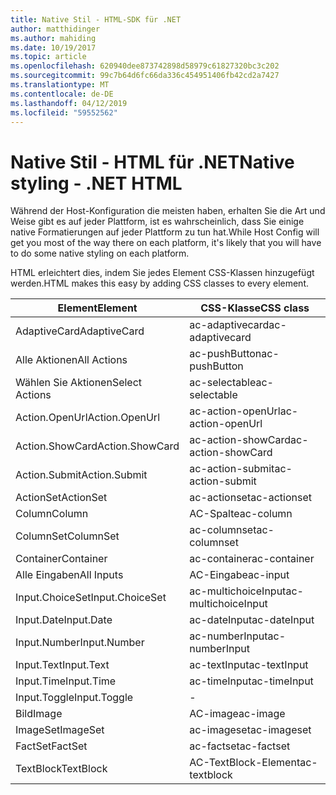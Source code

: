 ```yaml
---
title: Native Stil - HTML-SDK für .NET
author: matthidinger
ms.author: mahiding
ms.date: 10/19/2017
ms.topic: article
ms.openlocfilehash: 620940dee873742898d58979c61827320bc3c202
ms.sourcegitcommit: 99c7b64d6fc66da336c454951406fb42cd2a7427
ms.translationtype: MT
ms.contentlocale: de-DE
ms.lasthandoff: 04/12/2019
ms.locfileid: "59552562"
---
```

# <a name="native-styling---net-html"></a><span data-ttu-id="ef68d-102">Native Stil - HTML für .NET</span><span class="sxs-lookup"><span data-stu-id="ef68d-102">Native styling - .NET HTML</span></span>

<span data-ttu-id="ef68d-103">Während der Host-Konfiguration die meisten haben, erhalten Sie die Art und Weise gibt es auf jeder Plattform, ist es wahrscheinlich, dass Sie einige native Formatierungen auf jeder Plattform zu tun hat.</span><span class="sxs-lookup"><span data-stu-id="ef68d-103">While Host Config will get you most of the way there on each platform, it's likely that you will have to do some native styling on each platform.</span></span> 

<span data-ttu-id="ef68d-104">HTML erleichtert dies, indem Sie jedes Element CSS-Klassen hinzugefügt werden.</span><span class="sxs-lookup"><span data-stu-id="ef68d-104">HTML makes this easy by adding CSS classes to every element.</span></span>

| <span data-ttu-id="ef68d-105">Element</span><span class="sxs-lookup"><span data-stu-id="ef68d-105">Element</span></span> | <span data-ttu-id="ef68d-106">CSS-Klasse</span><span class="sxs-lookup"><span data-stu-id="ef68d-106">CSS class</span></span> |
|---|---|
| <span data-ttu-id="ef68d-107">AdaptiveCard</span><span class="sxs-lookup"><span data-stu-id="ef68d-107">AdaptiveCard</span></span> | <span data-ttu-id="ef68d-108">ac-adaptivecard</span><span class="sxs-lookup"><span data-stu-id="ef68d-108">ac-adaptivecard</span></span> |
| <span data-ttu-id="ef68d-109">Alle Aktionen</span><span class="sxs-lookup"><span data-stu-id="ef68d-109">All Actions</span></span> | <span data-ttu-id="ef68d-110">ac-pushButton</span><span class="sxs-lookup"><span data-stu-id="ef68d-110">ac-pushButton</span></span> | 
| <span data-ttu-id="ef68d-111">Wählen Sie Aktionen</span><span class="sxs-lookup"><span data-stu-id="ef68d-111">Select Actions</span></span> | <span data-ttu-id="ef68d-112">ac-selectable</span><span class="sxs-lookup"><span data-stu-id="ef68d-112">ac-selectable</span></span> |
| <span data-ttu-id="ef68d-113">Action.OpenUrl</span><span class="sxs-lookup"><span data-stu-id="ef68d-113">Action.OpenUrl</span></span>  | <span data-ttu-id="ef68d-114">ac-action-openUrl</span><span class="sxs-lookup"><span data-stu-id="ef68d-114">ac-action-openUrl</span></span> |
| <span data-ttu-id="ef68d-115">Action.ShowCard</span><span class="sxs-lookup"><span data-stu-id="ef68d-115">Action.ShowCard</span></span> | <span data-ttu-id="ef68d-116">ac-action-showCard</span><span class="sxs-lookup"><span data-stu-id="ef68d-116">ac-action-showCard</span></span> |
| <span data-ttu-id="ef68d-117">Action.Submit</span><span class="sxs-lookup"><span data-stu-id="ef68d-117">Action.Submit</span></span>  | <span data-ttu-id="ef68d-118">ac-action-submit</span><span class="sxs-lookup"><span data-stu-id="ef68d-118">ac-action-submit</span></span>  |
| <span data-ttu-id="ef68d-119">ActionSet</span><span class="sxs-lookup"><span data-stu-id="ef68d-119">ActionSet</span></span> | <span data-ttu-id="ef68d-120">ac-actionset</span><span class="sxs-lookup"><span data-stu-id="ef68d-120">ac-actionset</span></span> |
| <span data-ttu-id="ef68d-121">Column</span><span class="sxs-lookup"><span data-stu-id="ef68d-121">Column</span></span> | <span data-ttu-id="ef68d-122">AC-Spalte</span><span class="sxs-lookup"><span data-stu-id="ef68d-122">ac-column</span></span> |
| <span data-ttu-id="ef68d-123">ColumnSet</span><span class="sxs-lookup"><span data-stu-id="ef68d-123">ColumnSet</span></span> | <span data-ttu-id="ef68d-124">ac-columnset</span><span class="sxs-lookup"><span data-stu-id="ef68d-124">ac-columnset</span></span> |
| <span data-ttu-id="ef68d-125">Container</span><span class="sxs-lookup"><span data-stu-id="ef68d-125">Container</span></span> | <span data-ttu-id="ef68d-126">ac-container</span><span class="sxs-lookup"><span data-stu-id="ef68d-126">ac-container</span></span> |
| <span data-ttu-id="ef68d-127">Alle Eingaben</span><span class="sxs-lookup"><span data-stu-id="ef68d-127">All Inputs</span></span> | <span data-ttu-id="ef68d-128">AC-Eingabe</span><span class="sxs-lookup"><span data-stu-id="ef68d-128">ac-input</span></span> |
| <span data-ttu-id="ef68d-129">Input.ChoiceSet</span><span class="sxs-lookup"><span data-stu-id="ef68d-129">Input.ChoiceSet</span></span> | <span data-ttu-id="ef68d-130">ac-multichoiceInput</span><span class="sxs-lookup"><span data-stu-id="ef68d-130">ac-multichoiceInput</span></span>  |
| <span data-ttu-id="ef68d-131">Input.Date</span><span class="sxs-lookup"><span data-stu-id="ef68d-131">Input.Date</span></span> | <span data-ttu-id="ef68d-132">ac-dateInput</span><span class="sxs-lookup"><span data-stu-id="ef68d-132">ac-dateInput</span></span> |
| <span data-ttu-id="ef68d-133">Input.Number</span><span class="sxs-lookup"><span data-stu-id="ef68d-133">Input.Number</span></span> | <span data-ttu-id="ef68d-134">ac-numberInput</span><span class="sxs-lookup"><span data-stu-id="ef68d-134">ac-numberInput</span></span> |
| <span data-ttu-id="ef68d-135">Input.Text</span><span class="sxs-lookup"><span data-stu-id="ef68d-135">Input.Text</span></span> | <span data-ttu-id="ef68d-136">ac-textInput</span><span class="sxs-lookup"><span data-stu-id="ef68d-136">ac-textInput</span></span> |
| <span data-ttu-id="ef68d-137">Input.Time</span><span class="sxs-lookup"><span data-stu-id="ef68d-137">Input.Time</span></span> | <span data-ttu-id="ef68d-138">ac-timeInput</span><span class="sxs-lookup"><span data-stu-id="ef68d-138">ac-timeInput</span></span> |
| <span data-ttu-id="ef68d-139">Input.Toggle</span><span class="sxs-lookup"><span data-stu-id="ef68d-139">Input.Toggle</span></span>| - |
| <span data-ttu-id="ef68d-140">Bild</span><span class="sxs-lookup"><span data-stu-id="ef68d-140">Image</span></span>  | <span data-ttu-id="ef68d-141">AC-image</span><span class="sxs-lookup"><span data-stu-id="ef68d-141">ac-image</span></span> |
| <span data-ttu-id="ef68d-142">ImageSet</span><span class="sxs-lookup"><span data-stu-id="ef68d-142">ImageSet</span></span>  | <span data-ttu-id="ef68d-143">ac-imageset</span><span class="sxs-lookup"><span data-stu-id="ef68d-143">ac-imageset</span></span> |
| <span data-ttu-id="ef68d-144">FactSet</span><span class="sxs-lookup"><span data-stu-id="ef68d-144">FactSet</span></span> | <span data-ttu-id="ef68d-145">ac-factset</span><span class="sxs-lookup"><span data-stu-id="ef68d-145">ac-factset</span></span> |
| <span data-ttu-id="ef68d-146">TextBlock</span><span class="sxs-lookup"><span data-stu-id="ef68d-146">TextBlock</span></span>  | <span data-ttu-id="ef68d-147">AC-TextBlock-Element</span><span class="sxs-lookup"><span data-stu-id="ef68d-147">ac-textblock</span></span> |